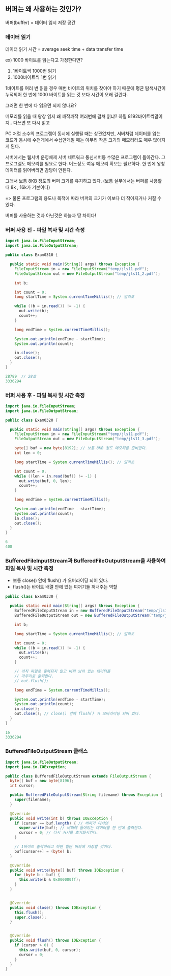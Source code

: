 ## 버퍼는 왜 사용하는 것인가?

버퍼(buffer) = 데이터 임시 저장 공간

### 데이터 읽기

데이터 읽기 시간 = average seek time + data transfer time

ex) 1000 바이트를 읽는다고 가정한다면?

1. 1바이트씩 1000번 읽기
2. 1000바이트씩 1번 읽기

1바이트를 여러 번 읽을 경우 매번 바이트의 위치를 찾아야 하기 때문에 평균 탐색시간이 누적되어 한 번에 1000 바이트를 읽는 것 보다 시간이 오래 걸린다.

그러면 한 번에 다 읽으면 되지 않나요?

메모리를 읽을 때 왕창 읽지 왜 깨작깨작 여러번에 걸쳐 읽냐? 하필 8192바이트씩말이지.. 다쓰면 또 다시 읽고

PC 처럼 소수의 프로그램이 동시에 실행될 때는 상관없지만,
서버처럼 데이터를 읽는 코드가 동시에 수천개에서 수십만개일 때는
아무리 작은 크기의 메모리라도 매우 많아지게 된다.

서버에서는 웹서버 운영체제 서버 네트워크 통신서버등 수많은 프로그램이 돌아간다. 그 프로그램도 메모리를 필요로 한다. 어느정도 여유 메모리 확보는 필요하다. 한 번에 왕창 데이터를 읽어버리면 감당이 안된다.

그래서 보통 8KB 정도의 버퍼 크기를 유지하고 있다.
(보통 실무에서는 버퍼를 사용할 때 8k , 16k가 기본이다)

=> 물론 프로그램의 용도나 목적에 따라 버퍼의 크기가 이보다 더 작아지거나
커질 수 있다.

버퍼를 사용하는 것과 아닌것은 하늘과 땅 차이다!

### 버퍼 사용 전 - 파일 복사 및 시간 측정

```java
import java.io.FileInputStream;
import java.io.FileOutputStream;

public class Exam0310 {

  public static void main(String[] args) throws Exception {
    FileInputStream in = new FileInputStream("temp/jls11.pdf");
    FileOutputStream out = new FileOutputStream("temp/jls11_2.pdf");

    int b;

    int count = 0;
    long startTime = System.currentTimeMillis(); // 밀리초

    while ((b = in.read()) != -1) {
      out.write(b);
      count++;
    }

    long endTime = System.currentTimeMillis();

    System.out.println(endTime - startTime);
    System.out.println(count);

    in.close();
    out.close();
  }
}

```

```java
28789  // 28초
3336294
```

### 버퍼 사용 후 - 파일 복사 및 시간 측정

```java
import java.io.FileInputStream;
import java.io.FileOutputStream;

public class Exam0320 {

  public static void main(String[] args) throws Exception {
    FileInputStream in = new FileInputStream("temp/jls11.pdf");
    FileOutputStream out = new FileOutputStream("temp/jls11_3.pdf");

    byte[] buf = new byte[8192]; // 보통 8KB 정도 메모리를 준비한다.
    int len = 0;

    long startTime = System.currentTimeMillis(); // 밀리초

    int count = 0;
    while ((len = in.read(buf)) != -1) {
      out.write(buf, 0, len);
      count++;
    }

    long endTime = System.currentTimeMillis();

    System.out.println(endTime - startTime);
    System.out.println(count);
    in.close();
    out.close();
  }
}
```

```java
6
408
```

### BufferedFileInputStream과 BufferedFileOutputStream을 사용하여 파일 복사 및 시간 측정

- 보통 close() 안에 flush() 가 오버라이딩 되어 있다.
- flush()는 바이트 배열 안에 있는 찌꺼기들 꺼내주는 역할

```java
public class Exam0330 {

  public static void main(String[] args) throws Exception {
    BufferedFileInputStream in = new BufferedFileInputStream("temp/jls11.pdf");
    BufferedFileOutputStream out = new BufferedFileOutputStream("temp/jls11_4.pdf");

    int b;

    long startTime = System.currentTimeMillis(); // 밀리초

    int count = 0;
    while ((b = in.read()) != -1) {
      out.write(b);
      count++;
    }

    // 아직 파일로 출력되지 않고 버퍼 남아 있는 데이터를
    // 마무리로 출력한다.
    // out.flush();

    long endTime = System.currentTimeMillis();

    System.out.println(endTime - startTime);
    System.out.println(count);
    in.close();
    out.close(); // close() 안에 flush() 가 오버라이딩 되어 있다.
  }
}
```

```java
16
3336294
```

### BufferedFileOutputStream 클래스

```java
import java.io.FileOutputStream;
import java.io.IOException;

public class BufferedFileOutputStream extends FileOutputStream {
  byte[] buf = new byte[8196];
  int cursor;

  public BufferedFileOutputStream(String filename) throws Exception {
    super(filename);
  }

  @Override
  public void write(int b) throws IOException {
    if (cursor == buf.length) { // 버퍼가 다차면
      super.write(buf); // 버퍼에 들어있는 데이터를 한 번에 출력한다.
      cursor = 0; // 다시 커서를 초기화시킨다.
    }

    // 1바이트 출력하라고 하면 일단 버퍼에 저장할 것이다.
    buf[cursor++] = (byte) b;
  }

  @Override
  public void write(byte[] buf) throws IOException {
    for (byte b : buf) {
      this.write(b & 0x000000ff);
    }
  }


  @Override
  public void close() throws IOException {
    this.flush();
    super.close();
  }


  @Override
  public void flush() throws IOException {
    if (cursor > 0) {
      this.write(buf, 0, cursor);
      cursor = 0;
    }
  }
}
```
